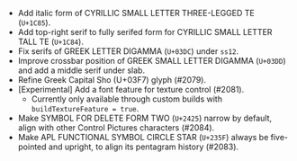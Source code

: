 * Add italic form of CYRILLIC SMALL LETTER THREE-LEGGED TE (`U+1C85`).
* Add top-right serif to fully serifed form for CYRILLIC SMALL LETTER TALL TE (`U+1C84`).
* Fix serifs of GREEK LETTER DIGAMMA (`U+03DC`) under `ss12`.
* Improve crossbar position of GREEK SMALL LETTER DIGAMMA (`U+03DD`) and add a middle serif under slab.
* Refine Greek Capital Sho (U+03F7) glyph (#2079).
* \[Experimental\] Add a font feature for texture control (#2081).
  - Currently only available through custom builds with `buildTextureFeature = true`.
* Make SYMBOL FOR DELETE FORM TWO (`U+2425`) narrow by default, align with other Control Pictures characters (#2084).
* Make APL FUNCTIONAL SYMBOL CIRCLE STAR (`U+235F`) always be five-pointed and upright, to align its pentagram history (#2083).

